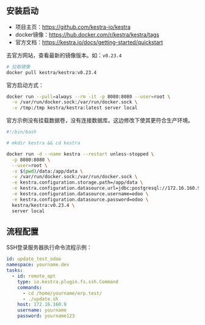 ## 安装启动

- 项目主页：https://github.com/kestra-io/kestra
- docker镜像：https://hub.docker.com/r/kestra/kestra/tags
- 官方文档：https://kestra.io/docs/getting-started/quickstart

去官方网站，查看最新的镜像版本。如：`v0.23.4`

```bash
# 拉取镜像
docker pull kestra/kestra:v0.23.4
```

官方启动方式：

```bash
docker run --pull=always --rm -it -p 8080:8080 --user=root \
  -v /var/run/docker.sock:/var/run/docker.sock \
  -v /tmp:/tmp kestra/kestra:latest server local
```

官方示例没有挂载数据卷，没有连接数据库。这边修改下使其更符合生产环境。


```bash
#!/bin/bash

# mkdir kestra && cd kestra

docker run -d --name kestra --restart unless-stopped \
  -p 8080:8080 \
  --user=root \
  -v $(pwd)/data:/app/data \
  -v /var/run/docker.sock:/var/run/docker.sock \
  -e kestra.configuration.storage.path=/app/data \
  -e kestra.configuration.datasource.url=jdbc:postgresql://172.16.160.9:5433/kestra \
  -e kestra.configuration.datasource.username=odoo \
  -e kestra.configuration.datasource.password=odoo \
  kestra/kestra:v0.23.4 \
  server local
```

## 流程配置


SSH登录服务器执行命令流程示例：

```yml
id: update_test_odoo
namespace: yourname.dev
tasks:
  - id: remote_opt
    type: io.kestra.plugin.fs.ssh.Command
    commands:
      - cd /home/yourname/erp.test/
      - ./update.sh
    host: 172.16.160.9
    username: yourname
    password: yourname123
```